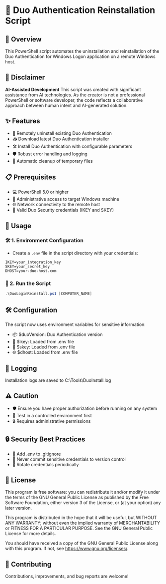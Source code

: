 # 🔐 Duo Authentication Reinstallation Script

## 🚀 Overview
This PowerShell script automates the uninstallation and reinstallation of the Duo Authentication for Windows Logon application on a remote Windows host.

## 🤖 Disclaimer
**AI-Assisted Development**
This script was created with significant assistance from AI technologies. As the creator is not a professional PowerShell or software developer, the code reflects a collaborative approach between human intent and AI-generated solution.

## ✨ Features
* 🔄 Remotely uninstall existing Duo Authentication
* 📥 Download latest Duo Authentication installer
* 🛠️ Install Duo Authentication with configurable parameters
* 🛡️ Robust error handling and logging
* 🧹 Automatic cleanup of temporary files

## 📋 Prerequisites
* 💻 PowerShell 5.0 or higher
* 🔑 Administrative access to target Windows machine
* 🌐 Network connectivity to the remote host
* 🔐 Valid Duo Security credentials (IKEY and SKEY)

## 🚦 Usage

### 🛠️ 1. Environment Configuration
* Create a `.env` file in the script directory with your credentials:

```plaintext
IKEY=your_integration_key
SKEY=your_secret_key
DHOST=your-duo-host.com
```

### 🚀 2. Run the Script

```powershell
.\DuoLoginReinstall.ps1 [COMPUTER_NAME]
```

## 🛠️ Configuration
The script now uses environment variables for sensitive information:

* 📦 $duoVersion: Duo Authentication version
* 🔑 $ikey: Loaded from .env file
* 🔐 $skey: Loaded from .env file
* 🌐 $dhost: Loaded from .env file

## 📜 Logging
Installation logs are saved to C:\Tools\DuoInstall.log

## ⚠️ Caution
* 🛡️ Ensure you have proper authorization before running on any system
* 🧪 Test in a controlled environment first
* 🔒 Requires administrative permissions

## 🔒 Security Best Practices
* 📝 Add .env to .gitignore
* 🚫 Never commit sensitive credentials to version control
* 🔄 Rotate credentials periodically

## 📄 License
This program is free software: you can redistribute it and/or modify it under the terms of the GNU General Public License as published by the Free Software Foundation, either version 3 of the License, or (at your option) any later version.

This program is distributed in the hope that it will be useful, but WITHOUT ANY WARRANTY; without even the implied warranty of MERCHANTABILITY or FITNESS FOR A PARTICULAR PURPOSE. See the GNU General Public License for more details.

You should have received a copy of the GNU General Public License along with this program. If not, see https://www.gnu.org/licenses/.

## 🤝 Contributing
Contributions, improvements, and bug reports are welcome!
